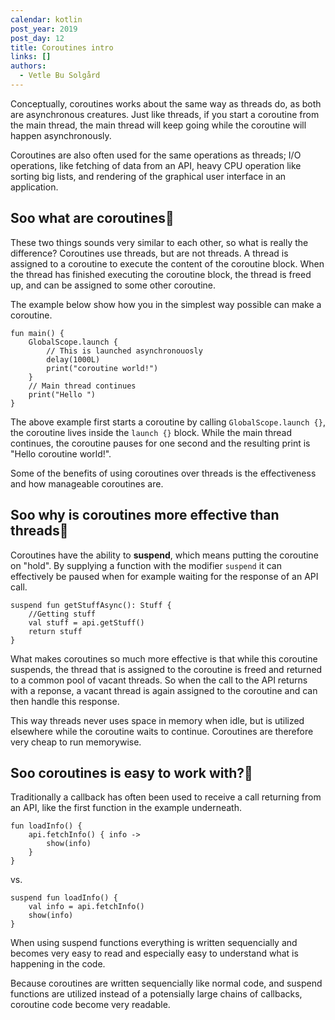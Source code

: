 ```yaml
---
calendar: kotlin
post_year: 2019
post_day: 12
title: Coroutines intro
links: []
authors:
  - Vetle Bu Solgård
---
```

Conceptually, coroutines works about the same way as threads do, as both are asynchronous creatures. Just like threads, if you start a coroutine from the main thread, the main thread will keep going while the coroutine will happen asynchronously.

Coroutines are also often used for the same operations as threads; I/O operations, like fetching of data from an API, heavy CPU operation like sorting big lists, and rendering of the graphical user interface in an application.


## Soo what are coroutines🤨

These two things sounds very similar to each other, so what is really the difference? Coroutines use threads, but are not threads. A thread is assigned to a coroutine to execute the content of the coroutine block. When the thread has finished executing the coroutine block, the thread is freed up, and can be assigned to some other coroutine.

The example below show how you in the simplest way possible can make a coroutine. 
```
fun main() {
    GlobalScope.launch {
        // This is launched asynchronouosly 
        delay(1000L)
        print("coroutine world!")
    }
    // Main thread continues
    print("Hello ")
}
```
The above example first starts a coroutine by calling `GlobalScope.launch {}`, the coroutine lives inside the `launch {}` block. While the main thread continues, the coroutine pauses for one second and the resulting print is "Hello coroutine world!".

Some of the benefits of using coroutines over threads is the effectiveness and how manageable coroutines are.


## Soo why is coroutines more effective than threads🧐

Coroutines have the ability to **suspend**, which means putting the coroutine on "hold". By supplying a function with the modifier `suspend` it can effectively be paused when for example waiting for the response of an API call.

```
suspend fun getStuffAsync(): Stuff {
    //Getting stuff
    val stuff = api.getStuff()
    return stuff
}
```

What makes coroutines so much more effective is that while this coroutine suspends, the thread that is assigned to the coroutine is freed and returned to a common pool of vacant threads. So when the call to the API returns with a reponse, a vacant thread is again assigned to the coroutine and can then handle this response.

This way threads never uses space in memory when idle, but is utilized elsewhere while the coroutine waits to continue. Coroutines are therefore very cheap to run memorywise.


## Soo coroutines is easy to work with?🤔

Traditionally a callback has often been used to receive a call returning from an API, like the first function in the example underneath.
```
fun loadInfo() {
    api.fetchInfo() { info ->
        show(info)
    }
}
```
vs.
```
suspend fun loadInfo() {
    val info = api.fetchInfo()
    show(info)
}
```
When using suspend functions everything is written sequencially and becomes very easy to read and especially easy to understand what is happening in the code.

Because coroutines are written sequencially like normal code, and suspend functions are utilized instead of a potensially large chains of callbacks, coroutine code become very readable. 
